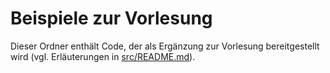 # Beispiele zur Vorlesung

Dieser Ordner enthält Code, der als Ergänzung zur Vorlesung bereitgestellt wird
(vgl. Erläuterungen in [src/README.md](../../../../README.md)).
